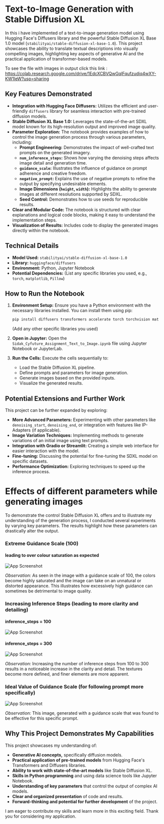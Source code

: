 # Text-to-Image Generation with Stable Diffusion XL

In this i have implemented of a text-to-image generation model using Hugging Face's Diffusers library and the powerful Stable Diffusion XL Base 1.0 model (`stabilityai/stable-diffusion-xl-base-1.0`). This project showcases the ability to translate textual descriptions into visually compelling images, highlighting key aspects of generative AI and the practical application of transformer-based models.

To see the file with images in output click this link : https://colab.research.google.com/drive/1EdcXCBVQwGqlFqufzudiq4wXY-KW1IeW?usp=sharing

## Key Features Demonstrated

* **Integration with Hugging Face Diffusers:** Utilizes the efficient and user-friendly `diffusers` library for seamless interaction with pre-trained diffusion models.
* **Stable Diffusion XL Base 1.0:** Leverages the state-of-the-art SDXL model known for its high-resolution output and improved image quality.
* **Parameter Exploration:** The notebook provides examples of how to control the image generation process through various parameters, including:
    * **Prompt Engineering:** Demonstrates the impact of well-crafted text prompts on the generated imagery.
    * **`num_inference_steps`:** Shows how varying the denoising steps affects image detail and generation time.
    * **`guidance_scale`:** Illustrates the influence of guidance on prompt adherence and creative freedom.
    * **`negative_prompt`:** Explains the use of negative prompts to refine the output by specifying undesirable elements.
    * **Image Dimensions (`height`, `width`):** Highlights the ability to generate images at different resolutions supported by SDXL.
    * **Seed Control:** Demonstrates how to use seeds for reproducible results.
* **Clear and Modular Code:** The notebook is structured with clear explanations and logical code blocks, making it easy to understand the implementation steps.
* **Visualization of Results:** Includes code to display the generated images directly within the notebook.

## Technical Details

* **Model Used:** `stabilityai/stable-diffusion-xl-base-1.0`
* **Library:** `huggingface/diffusers`
* **Environment:** Python, Jupyter Notebook
* **Potential Dependencies:** (List any specific libraries you used, e.g., `torch`, `matplotlib`, `Pillow`)

## How to Run the Notebook

1.  **Environment Setup:** Ensure you have a Python environment with the necessary libraries installed. You can install them using pip:
    ```bash
    pip install diffusers transformers accelerate torch torchvision matplotlib Pillow
    ```
    (Add any other specific libraries you used)

2.  **Open in Jupyter:** Open the `Sidak_Cyfuture_Assignment_Text_to_Image.ipynb` file using Jupyter Notebook or JupyterLab.

3.  **Run the Cells:** Execute the cells sequentially to:
    * Load the Stable Diffusion XL pipeline.
    * Define prompts and parameters for image generation.
    * Generate images based on the provided inputs.
    * Visualize the generated results.

## Potential Extensions and Further Work

This project can be further expanded by exploring:

* **More Advanced Parameters:** Experimenting with other parameters like `denoising_start`, `denoising_end`, or integration with features like IP-Adapters (if applicable).
* **Image Variation Techniques:** Implementing methods to generate variations of an initial image using text prompts.
* **Integration with Gradio or Streamlit:** Creating a simple web interface for easier interaction with the model.
* **Fine-tuning:** Discussing the potential for fine-tuning the SDXL model on specific datasets.
* **Performance Optimization:** Exploring techniques to speed up the inference process.


# Effects of different parameters while generating images

To demonstrate the control Stable Diffusion XL offers and to illustrate my understanding of the generation process, I conducted several experiments by varying key parameters. The results highlight how these parameters can drastically alter the output.

### Extreme Guidance Scale (100) 
#### leading to over colour saturation as expected
![App Screenshot](https://github.com/SidCodes0001/Cyfuture-Assignments/blob/main/guidance%20scale%20100.png)

*Observation:* As seen in the image with a guidance scale of 100, the colors become highly saturated and the image can take on an unnatural or distorted appearance. This illustrates how excessively high guidance can sometimes be detrimental to image quality.

### Increasing Inference Steps (leading to more clarity and detailing) 
#### inference_steps = 100
![App Screenshot](https://github.com/SidCodes0001/Cyfuture-Assignments/blob/main/inference%20steps%20100.png)

#### inference_steps = 300
![App Screenshot](https://github.com/SidCodes0001/Cyfuture-Assignments/blob/main/inference%20steps%20300.png)

*Observation:* Increasing the number of inference steps from 100 to 300 results in a noticeable increase in the clarity and detail. The textures become more defined, and finer elements are more apparent.

### Ideal Value of Guidance Scale (for following prompt more specifically) 
![App Screenshot](https://github.com/SidCodes0001/Cyfuture-Assignments/blob/main/ideal%20guidance%20scale%20and%202%20no%20of%20images.png)

*Observation:* This image, generated with a guidance scale that was found to be effective for this specific prompt.





## Why This Project Demonstrates My Capabilities

This project showcases my understanding of:

* **Generative AI concepts,** specifically diffusion models.
* **Practical application of pre-trained models** from Hugging Face's Transformers and Diffusers libraries.
* **Ability to work with state-of-the-art models** like Stable Diffusion XL.
* **Skills in Python programming** and using data science tools like Jupyter Notebook.
* **Understanding of key parameters** that control the output of complex AI models.
* **Clear and organized presentation** of code and results.
* **Forward-thinking and potential for further development** of the project.

I am eager to contribute my skills and learn more in this exciting field. Thank you for considering my application.



